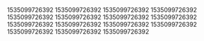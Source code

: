 1535099726392
1535099726392
1535099726392
1535099726392
1535099726392
1535099726392
1535099726392
1535099726392
1535099726392
1535099726392
1535099726392
1535099726392
1535099726392
1535099726392
1535099726392